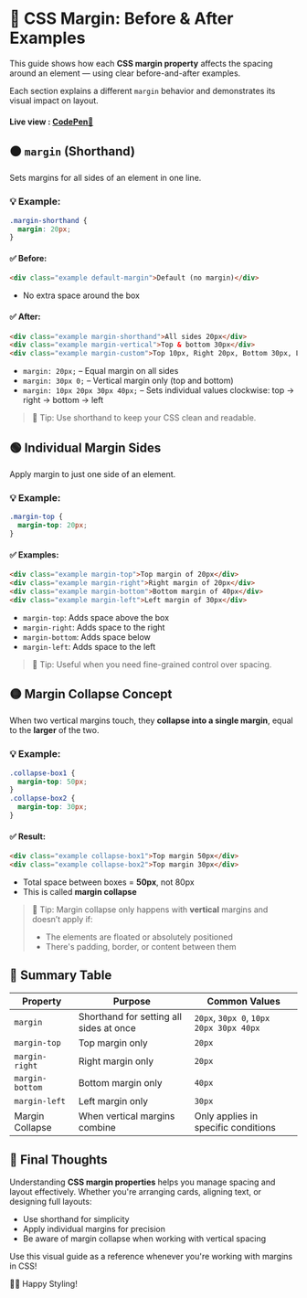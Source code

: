 # 📏 CSS Margin: Before & After Examples

This guide shows how each **CSS margin property** affects the spacing around an element — using clear before-and-after examples.

Each section explains a different `margin` behavior and demonstrates its visual impact on layout.
#### **Live view** : [CodePen📝](https://codepen.io/onyxwizard/pen/RNPMgbG)

## 🟠 `margin` (Shorthand)

Sets margins for all sides of an element in one line.

### 💡 Example:
```css
.margin-shorthand {
  margin: 20px;
}
```

#### ✅ Before:
```html
<div class="example default-margin">Default (no margin)</div>
```
- No extra space around the box

#### ✅ After:
```html
<div class="example margin-shorthand">All sides 20px</div>
<div class="example margin-vertical">Top & bottom 30px</div>
<div class="example margin-custom">Top 10px, Right 20px, Bottom 30px, Left 40px</div>
```

- `margin: 20px;` – Equal margin on all sides
- `margin: 30px 0;` – Vertical margin only (top and bottom)
- `margin: 10px 20px 30px 40px;` – Sets individual values clockwise: top → right → bottom → left

> 📌 Tip: Use shorthand to keep your CSS clean and readable.

## 🟢 Individual Margin Sides

Apply margin to just one side of an element.

### 💡 Example:
```css
.margin-top {
  margin-top: 20px;
}
```

#### ✅ Examples:
```html
<div class="example margin-top">Top margin of 20px</div>
<div class="example margin-right">Right margin of 20px</div>
<div class="example margin-bottom">Bottom margin of 40px</div>
<div class="example margin-left">Left margin of 30px</div>
```

- `margin-top`: Adds space above the box
- `margin-right`: Adds space to the right
- `margin-bottom`: Adds space below
- `margin-left`: Adds space to the left

> 📌 Tip: Useful when you need fine-grained control over spacing.

## 🟡 Margin Collapse Concept

When two vertical margins touch, they **collapse into a single margin**, equal to the **larger** of the two.

### 💡 Example:
```css
.collapse-box1 {
  margin-top: 50px;
}
.collapse-box2 {
  margin-top: 30px;
}
```

#### ✅ Result:
```html
<div class="example collapse-box1">Top margin 50px</div>
<div class="example collapse-box2">Top margin 30px</div>
```

- Total space between boxes = **50px**, not 80px
- This is called **margin collapse**

> 📌 Tip: Margin collapse only happens with **vertical** margins and doesn’t apply if:
> - The elements are floated or absolutely positioned
> - There's padding, border, or content between them

## 🎉 Summary Table

| Property | Purpose | Common Values |
|---|---|---|
| `margin` | Shorthand for setting all sides at once | `20px`, `30px 0`, `10px 20px 30px 40px` |
| `margin-top` | Top margin only | `20px` |
| `margin-right` | Right margin only | `20px` |
| `margin-bottom` | Bottom margin only | `40px` |
| `margin-left` | Left margin only | `30px` |
| Margin Collapse | When vertical margins combine | Only applies in specific conditions |

## 🧠 Final Thoughts

Understanding **CSS margin properties** helps you manage spacing and layout effectively. Whether you're arranging cards, aligning text, or designing full layouts:

* Use shorthand for simplicity
* Apply individual margins for precision
* Be aware of margin collapse when working with vertical spacing

Use this visual guide as a reference whenever you're working with margins in CSS!

📐✨ Happy Styling!